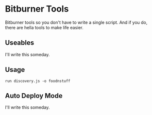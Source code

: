 ﻿# Bitburner Tools
 
 Bitburner tools so you don't have to write a single script. And if you do, there are hella tools to make life easier. 
 
 ## Useables
 
 I'll write this someday.
 
 ## Usage
 `run discovery.js -o foodnstuff`
 
 ## Auto Deploy Mode
 
 I'll write this someday.
